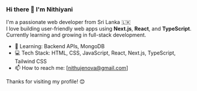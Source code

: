 ### Hi there 👋 I'm Nithiyani

I'm a passionate web developer from Sri Lanka 🇱🇰  
I love building user-friendly web apps using **Next.js**, **React**, and **TypeScript**.  
Currently learning and growing in full-stack development.

- 🌱 Learning: Backend APIs, MongoDB
- 💻 Tech Stack: HTML, CSS, JavaScript, React, Next.js, TypeScript, Tailwind CSS
- 📫 How to reach me: [nithujenova@gmail.com]

Thanks for visiting my profile! 😊
